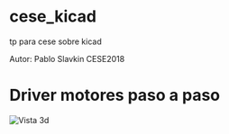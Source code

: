 # cese_kicad
tp para cese sobre kicad

Autor: Pablo Slavkin
CESE2018

Driver motores paso a paso
===========================

![Vista 3d](./pic/vista3d_1.jpg)
